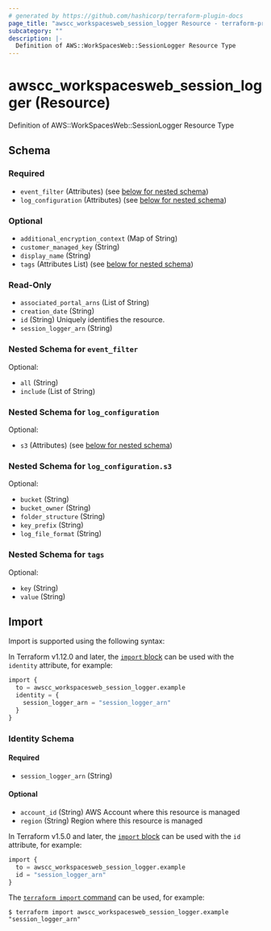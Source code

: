 ```yaml
---
# generated by https://github.com/hashicorp/terraform-plugin-docs
page_title: "awscc_workspacesweb_session_logger Resource - terraform-provider-awscc"
subcategory: ""
description: |-
  Definition of AWS::WorkSpacesWeb::SessionLogger Resource Type
---
```


# awscc_workspacesweb_session_logger (Resource)

Definition of AWS::WorkSpacesWeb::SessionLogger Resource Type



<!-- schema generated by tfplugindocs -->
## Schema

### Required

- `event_filter` (Attributes) (see [below for nested schema](#nestedatt--event_filter))
- `log_configuration` (Attributes) (see [below for nested schema](#nestedatt--log_configuration))

### Optional

- `additional_encryption_context` (Map of String)
- `customer_managed_key` (String)
- `display_name` (String)
- `tags` (Attributes List) (see [below for nested schema](#nestedatt--tags))

### Read-Only

- `associated_portal_arns` (List of String)
- `creation_date` (String)
- `id` (String) Uniquely identifies the resource.
- `session_logger_arn` (String)

<a id="nestedatt--event_filter"></a>
### Nested Schema for `event_filter`

Optional:

- `all` (String)
- `include` (List of String)


<a id="nestedatt--log_configuration"></a>
### Nested Schema for `log_configuration`

Optional:

- `s3` (Attributes) (see [below for nested schema](#nestedatt--log_configuration--s3))

<a id="nestedatt--log_configuration--s3"></a>
### Nested Schema for `log_configuration.s3`

Optional:

- `bucket` (String)
- `bucket_owner` (String)
- `folder_structure` (String)
- `key_prefix` (String)
- `log_file_format` (String)



<a id="nestedatt--tags"></a>
### Nested Schema for `tags`

Optional:

- `key` (String)
- `value` (String)

## Import

Import is supported using the following syntax:

In Terraform v1.12.0 and later, the [`import` block](https://developer.hashicorp.com/terraform/language/import) can be used with the `identity` attribute, for example:

```terraform
import {
  to = awscc_workspacesweb_session_logger.example
  identity = {
    session_logger_arn = "session_logger_arn"
  }
}
```

<!-- schema generated by tfplugindocs -->
### Identity Schema

#### Required

- `session_logger_arn` (String)

#### Optional

- `account_id` (String) AWS Account where this resource is managed
- `region` (String) Region where this resource is managed

In Terraform v1.5.0 and later, the [`import` block](https://developer.hashicorp.com/terraform/language/import) can be used with the `id` attribute, for example:

```terraform
import {
  to = awscc_workspacesweb_session_logger.example
  id = "session_logger_arn"
}
```

The [`terraform import` command](https://developer.hashicorp.com/terraform/cli/commands/import) can be used, for example:

```shell
$ terraform import awscc_workspacesweb_session_logger.example "session_logger_arn"
```
